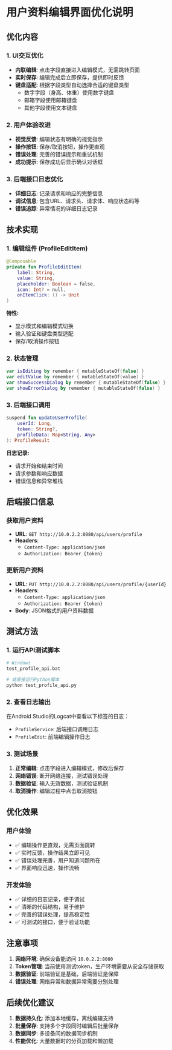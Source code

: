 # 用户资料编辑界面优化说明

## 优化内容

### 1. UI交互优化
- **内联编辑**: 点击字段直接进入编辑模式，无需跳转页面
- **实时保存**: 编辑完成后立即保存，提供即时反馈
- **键盘适配**: 根据字段类型自动选择合适的键盘类型
  - 数字字段（身高、体重）使用数字键盘
  - 邮箱字段使用邮箱键盘
  - 其他字段使用文本键盘

### 2. 用户体验改进
- **视觉反馈**: 编辑状态有明确的视觉指示
- **操作按钮**: 保存/取消按钮，操作更直观
- **错误处理**: 完善的错误提示和重试机制
- **成功提示**: 保存成功后显示确认对话框

### 3. 后端接口日志优化
- **详细日志**: 记录请求和响应的完整信息
- **调试信息**: 包含URL、请求头、请求体、响应状态码等
- **错误追踪**: 异常情况的详细日志记录

## 技术实现

### 1. 编辑组件 (ProfileEditItem)
```kotlin
@Composable
private fun ProfileEditItem(
    label: String,
    value: String,
    placeholder: Boolean = false,
    icon: Int? = null,
    onItemClick: () -> Unit
)
```

**特性:**
- 显示模式和编辑模式切换
- 输入验证和键盘类型适配
- 保存/取消操作按钮

### 2. 状态管理
```kotlin
var isEditing by remember { mutableStateOf(false) }
var editValue by remember { mutableStateOf(value) }
var showSuccessDialog by remember { mutableStateOf(false) }
var showErrorDialog by remember { mutableStateOf(false) }
```

### 3. 后端接口调用
```kotlin
suspend fun updateUserProfile(
    userId: Long,
    token: String?,
    profileData: Map<String, Any>
): ProfileResult
```

**日志记录:**
- 请求开始和结束时间
- 请求参数和响应数据
- 错误信息和异常堆栈

## 后端接口信息

### 获取用户资料
- **URL**: `GET http://10.0.2.2:8080/api/users/profile`
- **Headers**: 
  - `Content-Type: application/json`
  - `Authorization: Bearer {token}`

### 更新用户资料
- **URL**: `PUT http://10.0.2.2:8080/api/users/profile/{userId}`
- **Headers**: 
  - `Content-Type: application/json`
  - `Authorization: Bearer {token}`
- **Body**: JSON格式的用户资料数据

## 测试方法

### 1. 运行API测试脚本
```bash
# Windows
test_profile_api.bat

# 或直接运行Python脚本
python test_profile_api.py
```

### 2. 查看日志输出
在Android Studio的Logcat中查看以下标签的日志：
- `ProfileService`: 后端接口调用日志
- `ProfileEdit`: 前端编辑操作日志

### 3. 测试场景
1. **正常编辑**: 点击字段进入编辑模式，修改后保存
2. **网络错误**: 断开网络连接，测试错误处理
3. **数据验证**: 输入无效数据，测试验证机制
4. **取消操作**: 编辑过程中点击取消按钮

## 优化效果

### 用户体验
- ✅ 编辑操作更直观，无需页面跳转
- ✅ 实时反馈，操作结果立即可见
- ✅ 错误处理完善，用户知道问题所在
- ✅ 界面响应迅速，操作流畅

### 开发体验
- ✅ 详细的日志记录，便于调试
- ✅ 清晰的代码结构，易于维护
- ✅ 完善的错误处理，提高稳定性
- ✅ 可测试的接口，便于验证功能

## 注意事项

1. **网络环境**: 确保设备能访问 `10.0.2.2:8080`
2. **Token管理**: 当前使用测试token，生产环境需要从安全存储获取
3. **数据验证**: 前端验证是基础，后端验证是保障
4. **错误处理**: 网络异常和数据异常需要分别处理

## 后续优化建议

1. **数据持久化**: 添加本地缓存，离线编辑支持
2. **批量保存**: 支持多个字段同时编辑后批量保存
3. **数据同步**: 多设备间的数据同步机制
4. **性能优化**: 大量数据时的分页加载和懒加载
